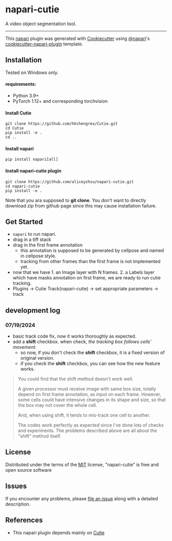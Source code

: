 # napari-cutie

[comment]: <> ([![License MIT]&#40;https://img.shields.io/pypi/l/napari-cutie.svg?color=green&#41;]&#40;https://github.com/AliceXuYuanzhen/napari-cutie/raw/main/LICENSE&#41;)

[comment]: <> ([![PyPI]&#40;https://img.shields.io/pypi/v/napari-cutie.svg?color=green&#41;]&#40;https://pypi.org/project/napari-cutie&#41;)

[comment]: <> ([![Python Version]&#40;https://img.shields.io/pypi/pyversions/napari-cutie.svg?color=green&#41;]&#40;https://python.org&#41;)

[comment]: <> ([![tests]&#40;https://github.com/AliceXuYuanzhen/napari-cutie/workflows/tests/badge.svg&#41;]&#40;https://github.com/AliceXuYuanzhen/napari-cutie/actions&#41;)

[comment]: <> ([![codecov]&#40;https://codecov.io/gh/AliceXuYuanzhen/napari-cutie/branch/main/graph/badge.svg&#41;]&#40;https://codecov.io/gh/AliceXuYuanzhen/napari-cutie&#41;)

[comment]: <> ([![napari hub]&#40;https://img.shields.io/endpoint?url=https://api.napari-hub.org/shields/napari-cutie&#41;]&#40;https://napari-hub.org/plugins/napari-cutie&#41;)

A video object segmentation tool.

----------------------------------

This [napari] plugin was generated with [Cookiecutter] using [@napari]'s [cookiecutter-napari-plugin] template.

<!--
Don't miss the full getting started guide to set up your new package:
https://github.com/napari/cookiecutter-napari-plugin#getting-started

and review the napari docs for plugin developers:
https://napari.org/stable/plugins/index.html
-->

## Installation
Tested on Windows only.

#### requirements:
- Python 3.9+
- PyTorch 1.12+ and corresponding torchvision

#### Install Cutie
```
git clone https://github.com/hkchengrex/Cutie.git
cd Cutie
pip install -e .
cd ..
```

#### Install napari
```
pip install napari[all]
```

#### Install napari-cutie plugin
```
git clone https://github.com/aliceyzhsu/napari-cutie.git
cd napari-cutie
pip install -e .
```
Note that you ara supposed to **git clone**. You don't want to directly download zip from github page since this may cause installation failure.

## Get Started
- `napari` to run napari.
- drag in a tiff stack
- drag in the first frame annotation
  - this annotation is supposed to be generated by cellpose and named in cellpose style.
  - tracking from other frames than the first frame is not implemented yet.
- now that we have 1. an Image layer with N frames. 2. a Labels layer which have masks annotation on first frame, we are ready to run cutie tracking.
- Plugins -> Cutie Track(napari-cutie) -> set appropriate parameters -> track

## development log
### 07/19/2024
- basic track code fix, now it works thoroughly as expected.
- add a **shift** checkbox. when check, *the tracking box follows cells' movement*.
  - so now, if you don't check the **shift** checkbox, it is a fixed version of original version.
  - if you check the **shift** checkbox, you can see how the new feature works.

> You could find that the shift method doesn't work well. 
> 
> A given processor must receive image with same box size, totally depend on first frame annotation, as input on each frame.
> However, some cells could have intensive changes in its shape and size, so that the box may not cover the whole cell.
> 
> And, when using shift, it tends to mis-track one cell to another.
> 
> The codes work perfectly as expected since I've done lots of checks and experiments.
> The problems described above are all about the "shift" method itself.

## License

Distributed under the terms of the [MIT] license,
"napari-cutie" is free and open source software

## Issues

If you encounter any problems, please [file an issue] along with a detailed description.

## References
- This napari plugin depends mainly on [Cutie]

[napari]: https://github.com/napari/napari
[Cookiecutter]: https://github.com/audreyr/cookiecutter
[@napari]: https://github.com/napari
[MIT]: http://opensource.org/licenses/MIT
[BSD-3]: http://opensource.org/licenses/BSD-3-Clause
[GNU GPL v3.0]: http://www.gnu.org/licenses/gpl-3.0.txt
[GNU LGPL v3.0]: http://www.gnu.org/licenses/lgpl-3.0.txt
[Apache Software License 2.0]: http://www.apache.org/licenses/LICENSE-2.0
[Mozilla Public License 2.0]: https://www.mozilla.org/media/MPL/2.0/index.txt
[cookiecutter-napari-plugin]: https://github.com/napari/cookiecutter-napari-plugin
[Cutie]: https://github.com/hkchengrex/Cutie

[file an issue]: https://github.com/AliceXuYuanzhen/napari-cutie/issues

[napari]: https://github.com/napari/napari
[tox]: https://tox.readthedocs.io/en/latest/
[pip]: https://pypi.org/project/pip/
[PyPI]: https://pypi.org/


